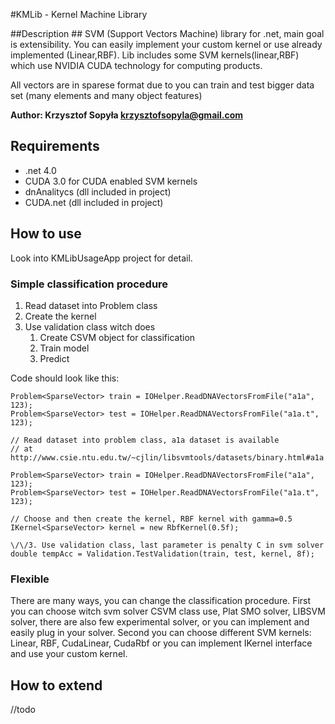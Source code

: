 ﻿#KMLib - Kernel Machine Library



##Description ##
SVM (Support Vectors Machine) library for .net, main goal is extensibility. You can easily implement your custom kernel or use already implemented (Linear,RBF). Lib includes some SVM kernels(linear,RBF) which use NVIDIA CUDA technology for computing products. 

All vectors are in sparese format due to you can train and test bigger data set (many elements and many object features)

__Author: Krzysztof Sopyła <krzysztofsopyla@gmail.com>__

## Requirements ##
- .net 4.0 
- CUDA 3.0 for CUDA enabled SVM kernels
- dnAnalitycs (dll  included in project)
- CUDA.net (dll included in project)

## How to use ##
Look into KMLibUsageApp project for detail.

### Simple classification procedure
1. Read dataset into Problem class
2. Create the kernel
3. Use validation class witch does
	1. Create CSVM object for classification 
	2. Train model
	3. Predict

Code should look like this:

	Problem<SparseVector> train = IOHelper.ReadDNAVectorsFromFile("a1a", 123);
    Problem<SparseVector> test = IOHelper.ReadDNAVectorsFromFile("a1a.t", 123);
	
	// Read dataset into problem class, a1a dataset is available
    // at http://www.csie.ntu.edu.tw/~cjlin/libsvmtools/datasets/binary.html#a1a
    
	Problem<SparseVector> train = IOHelper.ReadDNAVectorsFromFile("a1a", 123);
    Problem<SparseVector> test = IOHelper.ReadDNAVectorsFromFile("a1a.t", 123);

	// Choose and then create the kernel, RBF kernel with gamma=0.5
    IKernel<SparseVector> kernel = new RbfKernel(0.5f);
	
	\/\/3. Use validation class, last parameter is penalty C in svm solver
	double tempAcc = Validation.TestValidation(train, test, kernel, 8f);

### Flexible
There are many ways, you can change the classification procedure. 
First you can choose witch svm solver CSVM class use, Plat SMO solver, LIBSVM solver, there are also few experimental solver, or you can implement and easily plug in your solver.
Second you can choose different SVM kernels: Linear, RBF, CudaLinear, CudaRbf or you can implement 
	IKernel<TProblemElements>
interface and use your custom kernel.



## How to extend ##
//todo